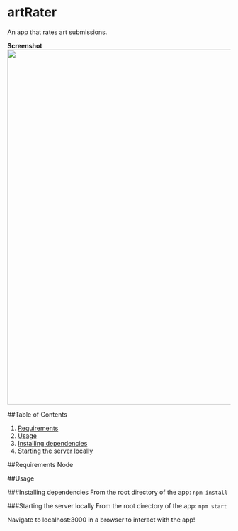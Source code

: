 # artRater
An app that rates art submissions.

**Screenshot**  
<img src="http://i.imgur.com/qYaxqAj.png" width="800px"/>  


##Table of Contents
1. [Requirements](#requirements)
2. [Usage](#usage)
  1. [Installing dependencies](#installing-dependencies)
  2. [Starting the server locally](#starting-the-server-locally)

##Requirements
Node

##Usage

###Installing dependencies
From the root directory of the app:
```npm install```

###Starting the server locally
From the root directory of the app:
```npm start```

Navigate to localhost:3000 in a browser to interact with the app!
